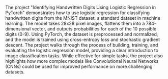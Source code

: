 The project "Identifying Handwritten Digits Using Logistic Regression in PyTorch" demonstrates how to use logistic regression for classifying handwritten digits from the MNIST dataset, a standard dataset in machine learning. The model takes 28x28 pixel images, flattens them into a 784-dimensional vector, and outputs probabilities for each of the 10 possible digits (0-9). Using PyTorch, the dataset is preprocessed and normalized, and the model is trained using cross-entropy loss and stochastic gradient descent. The project walks through the process of building, training, and evaluating the logistic regression model, providing a clear introduction to image classification tasks. While effective for simple tasks, the project also highlights how more complex models like Convolutional Neural Networks (CNNs) could be used for improved performance on more challenging datasets.
